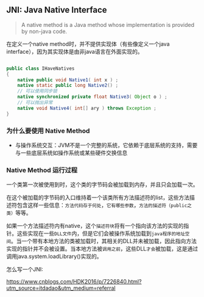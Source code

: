 

## JNI: Java Native Interface


> A native method is a Java method whose implementation is provided by non-java code.

在定义一个native method时，并不提供实现体（有些像定义一个java interface），因为其实现体是由非java语言在外面实现的。

```java 

public class IHaveNatives
{
    native public void Native1( int x ) ;
    native static public long Native2() ;
    // 可以使用同步锁
    native synchronized private float Native3( Object o ) ;
    // 可以抛出异常
    native void Native4( int[] ary ) throws Exception ;
} 
```

### 为什么要使用 Native Method

+ 与操作系统交互：JVM不是一个完整的系统，它依赖于底层系统的支持，需要与一些底层系统如操作系统或某些硬件交换信息


### Native Method 运行过程

一个类第一次被使用到时，这个类的字节码会被加载到内存，并且只会加载一次。

在这个被加载的字节码的入口维持着一个该类所有方法描述符的list，这些方法描述符包含这样一些信息：`方法代码存于何处`，`它有哪些参数`，`方法的描述符（public之类）`等等。

如果一个方法描述符内有native，这个`描述符块`将有一个指向该方法的实现的指针。这些实现在一些`DLL文件`内，但是它们会被操作系统加载到`java程序的地址空间`。当一个带有本地方法的类被加载时，其相关的DLL并未被加载，因此指向方法实现的指针并不会被设置。当本地方法被`调用之前`，这些DLL`才会`被加载，这是通过调用java.system.loadLibrary()实现的。




怎么写一个JNI:

https://www.cnblogs.com/HDK2016/p/7226840.html?utm_source=itdadao&utm_medium=referral